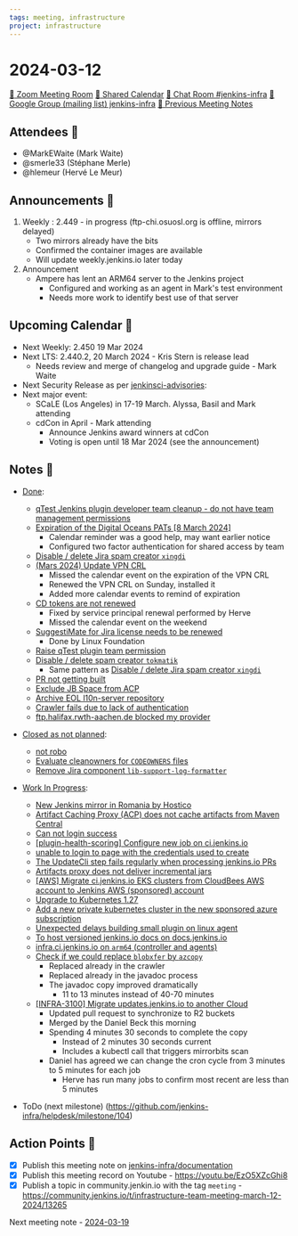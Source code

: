 ```yaml
---
tags: meeting, infrastructure
project: infrastructure
---
```

<!-- markdownlint-disable MD026-->

# 2024-03-12

[:movie_camera: Zoom Meeting Room](https://zoom.us/j/92454301214?pwd=aEVoUi9EanpaakN3L1ZxRlpDQk5Ddz09)
[:calendar: Shared Calendar](https://jenkins.io/event-calendar/)
[:speech_balloon: Chat Room #jenkins-infra](https://matrix.to/#/#jenkins-infra:matrix.org)
[:email: Google Group (mailing list) jenkins-infra](https://groups.google.com/g/jenkins-infra)
[🧠 Previous Meeting Notes](https://github.com/jenkins-infra/documentation/blob/main/meetings/2024-03-05.md)

## Attendees 👥


<!-- Handles are community.jenkins.io handles -->
* @MarkEWaite (Mark Waite)
* @smerle33 (Stéphane Merle)
* @hlemeur (Hervé Le Meur)

## Announcements :loudspeaker:

1. Weekly : 2.449 - in progress (ftp-chi.osuosl.org is offline, mirrors delayed)
    * Two mirrors already have the bits
    * Confirmed the container images are available
    * Will update weekly.jenkins.io later today
3. Announcement
    * Ampere has lent an ARM64 server to the Jenkins project
        * Configured and working as an agent in Mark's test environment
        * Needs more work to identify best use of that server

## Upcoming Calendar 📆

* Next Weekly: 2.450 19 Mar 2024
* Next LTS: 2.440.2, 20 March 2024 - Kris Stern is release lead
    * Needs review and merge of changelog and upgrade guide - Mark Waite
* Next Security Release as per [jenkinsci-advisories](https://groups.google.com/g/jenkinsci-advisories):
* Next major event:
    * SCaLE (Los Angeles) in 17-19 March. Alyssa, Basil and Mark attending
    * cdCon in April - Mark attending
        * Announce Jenkins award winners at cdCon
        * Voting is open until 18 Mar 2024 (see the announcement)

## Notes :book:


* [Done](https://github.com/jenkins-infra/helpdesk/milestone/103?closed=1):

  * [qTest Jenkins plugin developer team cleanup - do not have team management permissions](https://github.com/jenkins-infra/helpdesk/issues/3988)
  * [Expiration of the Digital Oceans PATs [8 March 2024]](https://github.com/jenkins-infra/helpdesk/issues/3986)
      * Calendar reminder was a good help, may want earlier notice
      * Configured two factor authentication for shared access by team
  * [Disable / delete Jira spam creator `xingdi`](https://github.com/jenkins-infra/helpdesk/issues/3985)
  * [(Mars 2024) Update VPN CRL](https://github.com/jenkins-infra/helpdesk/issues/3983)
      * Missed the calendar event on the expiration of the VPN CRL
      * Renewed the VPN CRL on Sunday, installed it
      * Added more calendar events to remind of expiration
  * [CD tokens are not renewed](https://github.com/jenkins-infra/helpdesk/issues/3982)
      * Fixed by service principal renewal performed by Herve
      * Missed the calendar event on the weekend
  * [SuggestiMate for Jira license needs to be renewed](https://github.com/jenkins-infra/helpdesk/issues/3981)
      * Done by Linux Foundation
  * [Raise qTest plugin team permission](https://github.com/jenkins-infra/helpdesk/issues/3980)
  * [Disable / delete spam creator `tokmatik`](https://github.com/jenkins-infra/helpdesk/issues/3979)
      * Same pattern as [Disable / delete Jira spam creator `xingdi`](https://github.com/jenkins-infra/helpdesk/issues/3985)
  * [PR not getting built](https://github.com/jenkins-infra/helpdesk/issues/3977)
  * [Exclude JB Space from ACP](https://github.com/jenkins-infra/helpdesk/issues/3973)
  * [Archive EOL l10n-server repository](https://github.com/jenkins-infra/helpdesk/issues/3970)
  * [Crawler fails due to lack of authentication](https://github.com/jenkins-infra/helpdesk/issues/3968)
  * [ftp.halifax.rwth-aachen.de blocked my provider](https://github.com/jenkins-infra/helpdesk/issues/3956)

* [Closed as not planned](https://github.com/jenkins-infra/helpdesk/milestone/103?closed=1):

  * [not robo](https://github.com/jenkins-infra/helpdesk/issues/3975)
  * [Evaluate cleanowners for `CODEOWNERS` files](https://github.com/jenkins-infra/helpdesk/issues/3974)
  * [Remove Jira component `lib-support-log-formatter`](https://github.com/jenkins-infra/helpdesk/issues/3971)

* [Work In Progress](https://github.com/jenkins-infra/helpdesk/milestone/103):

  * [New Jenkins mirror in Romania by Hostico](https://github.com/jenkins-infra/helpdesk/issues/3976)
  * [Artifact Caching Proxy (ACP) does not cache artifacts from Maven Central](https://github.com/jenkins-infra/helpdesk/issues/3969)
  * [Can not login success](https://github.com/jenkins-infra/helpdesk/issues/3963)
  * [[plugin-health-scoring] Configure new job on ci.jenkins.io](https://github.com/jenkins-infra/helpdesk/issues/3961)
  * [unable to login to page with the credentials used to create](https://github.com/jenkins-infra/helpdesk/issues/3960)
  * [The UpdateCli step fails regularly when processing jenkins.io PRs](https://github.com/jenkins-infra/helpdesk/issues/3958)
  * [Artifacts proxy does not deliver incremental jars](https://github.com/jenkins-infra/helpdesk/issues/3957)
  * [[AWS] Migrate ci.jenkins.io EKS clusters from CloudBees AWS account to Jenkins AWS (sponsored) account](https://github.com/jenkins-infra/helpdesk/issues/3954)
  * [Upgrade to Kubernetes 1.27](https://github.com/jenkins-infra/helpdesk/issues/3948)
  * [Add a new private kubernetes cluster in the new sponsored azure subscription](https://github.com/jenkins-infra/helpdesk/issues/3923)
  * [Unexpected delays building small plugin on linux agent](https://github.com/jenkins-infra/helpdesk/issues/3916)
  * [To host versioned jenkins.io docs on docs.jenkins.io](https://github.com/jenkins-infra/helpdesk/issues/3885)
  * [infra.ci.jenkins.io on `arm64` (controller and agents)](https://github.com/jenkins-infra/helpdesk/issues/3823)
  * [Check if we could replace `blobxfer` by `azcopy`](https://github.com/jenkins-infra/helpdesk/issues/3414)
      * Replaced already in the crawler
      * Replaced already in the javadoc process
      * The javadoc copy improved dramatically
          * 11 to 13 minutes instead of 40-70 minutes
  * [[INFRA-3100] Migrate updates.jenkins.io to another Cloud](https://github.com/jenkins-infra/helpdesk/issues/2649)
      * Updated pull request to synchronize to R2 buckets
      * Merged by the Daniel Beck this morning
      * Spending 4 minutes 30 seconds to complete the copy
          * Instead of 2 minutes 30 seconds current
          * Includes a kubectl call that triggers mirrorbits scan
      * Daniel has agreed we can change the cron cycle from 3 minutes to 5 minutes for each job
          * Herve has run many jobs to confirm most recent are less than 5 minutes

* ToDo (next milestone) (https://github.com/jenkins-infra/helpdesk/milestone/104)

## Action Points :muscle:

<!-- How To: https://github.com/jenkins-infra/runbooks/tree/main/meetings -->
* [x] Publish this meeting note on [jenkins-infra/documentation](https://github.com/jenkins-infra/documentation) 
* [x] Publish this meeting record on Youtube - https://youtu.be/EzO5XZcGhi8
* [x] Publish a topic in community.jenkin.io with the tag `meeting` - https://community.jenkins.io/t/infrastructure-team-meeting-march-12-2024/13265

Next meeting note - [2024-03-19](https://github.com/jenkins-infra/documentation/blob/main/meetings/2024-03-19.md) 
